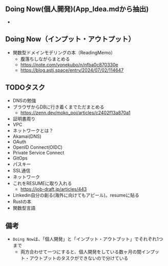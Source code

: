 ## Doing Now(個人開発)(App_Idea.mdから抽出)

- 

## Doing Now（インプット・アウトプット）

- 関数型ドメインモデリングの本（ReadingMemo）
    - 腹落ちしながらまとめる
    - https://note.com/yonekubo/n/nfba0c870330e
    - https://blog.astj.space/entry/2024/07/02/114647

## TODOタスク

- DNSの勉強
- ブラウザからDBに行き着くまでただまとめる
    - https://zenn.dev/moko_poi/articles/c2402f13a870a1
- 証明書周り
- VPC
- ネットワークとは？
- Akamai(DNS)
- OAuth
- OpenID Connect(OIDC)
- Private Service Connect
- GitOps
- パスキー
- SSL通信
- ネットワーク
- これをRESUMEに取り入れる
    - https://job-draft.jp/articles/443
- Linkedin自分の創る(海外に向けてもアピール)。resumeに貼る
- Rustの本
- 関数型言語

## 備考

- `Doing Now`は、「個人開発」と「インプット・アウトプット」でそれぞれ1つまで
    - 両方合わせて一つにすると、個人開発をしている数ヶ月の間インプット・アウトプットのタスクができないので分けている
